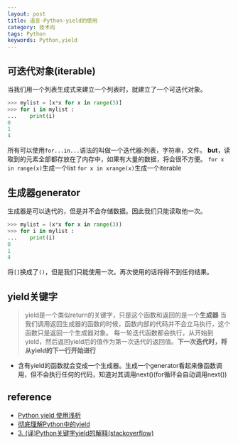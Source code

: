 ```yaml
---
layout: post
title: 语言-Python-yield的使用 
category: 技术向 
tags: Python 
keywords: Python,yield
---
```

## 可迭代对象(iterable)
当我们用一个列表生成式来建立一个列表时，就建立了一个可迭代对象。
```python
>>> mylist = [x*x for x in range(3)]
>>> for i in mylist :
...    print(i)
0
1
4
```
所有可以使用`for...in...`语法的叫做一个迭代器:列表，字符串，文件。
**but**，读取到的元素全部都存放在了内存中，如果有大量的数据，将会很不方便。
`for x in range(x)`生成一个list
`for x in xrange(x)`生成一个iterable

## 生成器generator
生成器是可以迭代的，但是并不会存储数据。因此我们只能读取他一次。
```python
>>> mylist = (x*x for x in range(3))
>>> for i in mylist :
...    print(i)
0
1
4
```
将`[]`换成了`()`，但是我们只能使用一次。再次使用的话将得不到任何结果。

## yield关键字
> yield是一个类似return的关键字，只是这个函数和返回的是一个**生成器**
当我们调用返回生成器的函数的时候，函数内部的代码并不会立马执行，这个函数只是返回一个生成器对象。
每一轮迭代函数都会执行，从开始到yield，然后返回yield后的值作为第一次迭代的返回值。**下一次迭代时，将从yield的下一行开始进行**

- 含有yield的函数就会变成一个生成器。生成一个generator看起来像函数调用，但不会执行任何的代码，知道对其调用next()(for循环会自动调用next())

## reference
- [Python yield 使用浅析](https://www.ibm.com/developerworks/cn/opensource/os-cn-python-yield/index.html)
- [彻底理解Python中的yield](https://www.jianshu.com/p/d09778f4e055)
- [3. (译)Python关键字yield的解释(stackoverflow)](https://pyzh.readthedocs.io/en/latest/the-python-yield-keyword-explained.html)
